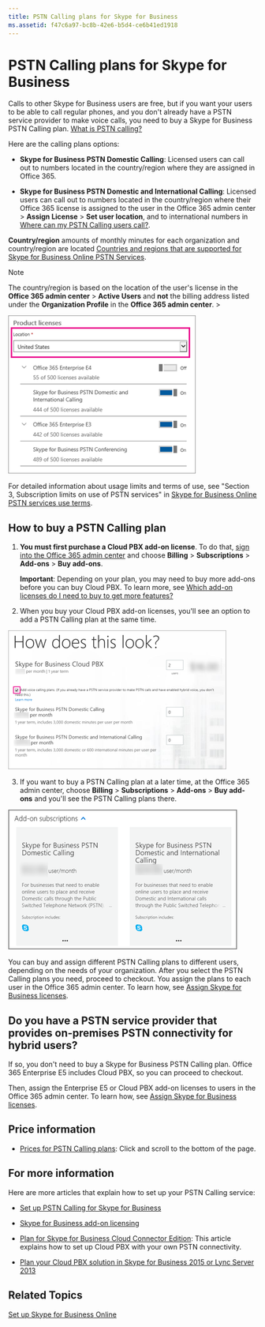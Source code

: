 ```yaml
---
title: PSTN Calling plans for Skype for Business
ms.assetid: f47c6a97-bc8b-42e6-b5d4-ce6b41ed1918
---
```



# PSTN Calling plans for Skype for Business

Calls to other Skype for Business users are free, but if you want your users to be able to call regular phones, and you don't already have a PSTN service provider to make voice calls, you need to buy a Skype for Business PSTN Calling plan.  [What is PSTN calling?](what-is-pstn-calling.md)
  
    
    

Here are the calling plans options:
- **Skype for Business PSTN Domestic Calling**: Licensed users can call out to numbers located in the country/region where they are assigned in Office 365.
    
  
- **Skype for Business PSTN Domestic and International Calling**: Licensed users can call out to numbers located in the country/region where their Office 365 license is assigned to the user in the Office 365 admin center > **Assign License** > **Set user location**, and to international numbers in  [Where can my PSTN Calling users call?](http://technet.microsoft.com/library/9fb78723-05f4-4b86-98e4-fa2a1da3ab5c%28Office.14%29.aspx).
    
  
 **Country/region** amounts of monthly minutes for each organization and country/region are located [Countries and regions that are supported for Skype for Business Online PSTN Services](countries-and-regions-that-are-supported-for-skype-for-business-online-pstn-serv.md).
> [!NOTE]
> The country/region is based on the location of the user's license in the **Office 365 admin center** > **Active Users** and **not** the billing address listed under the **Organization Profile** in the **Office 365 admin center**. > 
  
    
    
![User's license location](images/cc1e16d1-8a5e-43e0-99a3-dc991efdfbab.png)
  
    
    

  
    
    

  
    
    

  
    
    

For detailed information about usage limits and terms of use, see "Section 3, Subscription limits on use of PSTN services" in  [Skype for Business Online PSTN services use terms](skype-for-business-online-pstn-services-use-terms.md).
## How to buy a PSTN Calling plan


1. **You must first purchase a Cloud PBX add-on license**. To do that, [sign into the Office 365 admin center](https://portal.office.com/adminportal/home?add=sub&amp;adminportal=1#/catalog) and choose **Billing** > **Subscriptions** > **Add-ons** > **Buy add-ons**.
    
    **Important**: Depending on your plan, you may need to buy more add-ons before you can buy Cloud PBX. To learn more, see [Which add-on licenses do I need to buy to get more features?](skype-for-business-add-on-licensing.md#bkmk_whichaddons)
    
  
2. When you buy your Cloud PBX add-on licenses, you'll see an option to add a PSTN Calling plan at the same time.
    
    
  
    
    
![When you buy your Cloud PBX licenses, you'll see an option to buy a voice calling plan.](images/5893fca0-292c-4cdf-9b43-c507a8b44b74.png)
  
    
    

  
    
    

  
    
    

    
  
3. If you want to buy a PSTN Calling plan at a later time, at the Office 365 admin center, choose **Billing** > **Subscriptions** > **Add-ons** > **Buy add-ons** and you'll see the PSTN Calling plans there.
    
    
  
    
    
![After you buy a Cloud PBX license, you can buy voice calling plans.](images/ab2d6dce-56eb-4bbc-ac1a-430b0c065d18.png)
  
    
    

  
    
    

  
    
    

    
  
You can buy and assign different PSTN Calling plans to different users, depending on the needs of your organization. After you select the PSTN Calling plans you need, proceed to checkout. You assign the plans to each user in the Office 365 admin center. To learn how, see  [Assign Skype for Business licenses](assign-skype-for-business-licenses.md).
  
    
    

  
    
    

## Do you have a PSTN service provider that provides on-premises PSTN connectivity for hybrid users?

If so, you don't need to buy a Skype for Business PSTN Calling plan. Office 365 Enterprise E5 includes Cloud PBX, so you can proceed to checkout.
  
    
    
Then, assign the Enterprise E5 or Cloud PBX add-on licenses to users in the Office 365 admin center. To learn how, see  [Assign Skype for Business licenses](assign-skype-for-business-licenses.md).
  
    
    

## Price information


-  [Prices for PSTN Calling plans](https://go.microsoft.com/fwlink/?LinkId=799761): Click and scroll to the bottom of the page.
    
  

## For more information

Here are more articles that explain how to set up your PSTN Calling service:
  
    
    

-  [Set up PSTN Calling for Skype for Business](set-up-pstn-calling-for-skype-for-business.md)
    
  
-  [Skype for Business add-on licensing](skype-for-business-add-on-licensing.md)
    
  
-  [Plan for Skype for Business Cloud Connector Edition](https://technet.microsoft.com/EN-US/library/Mt605227.aspx): This article explains how to set up Cloud PBX with your own PSTN connectivity.
    
  
-  [Plan your Cloud PBX solution in Skype for Business 2015 or Lync Server 2013](https://go.microsoft.com/fwlink/p/?LinkId=717926)
    
  

## Related Topics

 [Set up Skype for Business Online](set-up-skype-for-business-online.md)
  
    
    


